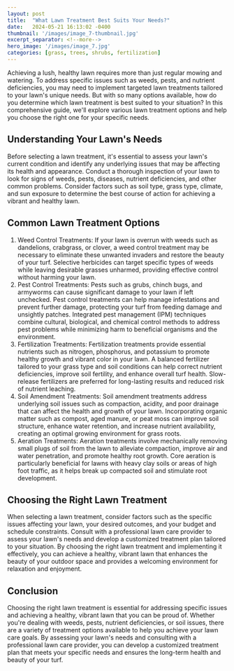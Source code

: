 ```yaml
---
layout: post
title:  "What Lawn Treatment Best Suits Your Needs?"
date:   2024-05-21 16:13:02 -0400
thumbnail: '/images/image_7-thumbnail.jpg'
excerpt_separator: <!--more-->
hero_image: '/images/image_7.jpg'
categories: [grass, trees, shrubs, fertilization]
---
```

Achieving a lush, healthy lawn requires more than just regular mowing and watering. <!--more-->To address specific issues such as weeds, pests, and nutrient deficiencies, you may need to implement targeted lawn treatments tailored to your lawn's unique needs. But with so many options available, how do you determine which lawn treatment is best suited to your situation? In this comprehensive guide, we'll explore various lawn treatment options and help you choose the right one for your specific needs.

## Understanding Your Lawn's Needs
Before selecting a lawn treatment, it's essential to assess your lawn's current condition and identify any underlying issues that may be affecting its health and appearance. Conduct a thorough inspection of your lawn to look for signs of weeds, pests, diseases, nutrient deficiencies, and other common problems. Consider factors such as soil type, grass type, climate, and sun exposure to determine the best course of action for achieving a vibrant and healthy lawn.

## Common Lawn Treatment Options
1. Weed Control Treatments:
If your lawn is overrun with weeds such as dandelions, crabgrass, or clover, a weed control treatment may be necessary to eliminate these unwanted invaders and restore the beauty of your turf. Selective herbicides can target specific types of weeds while leaving desirable grasses unharmed, providing effective control without harming your lawn.
2. Pest Control Treatments:
Pests such as grubs, chinch bugs, and armyworms can cause significant damage to your lawn if left unchecked. Pest control treatments can help manage infestations and prevent further damage, protecting your turf from feeding damage and unsightly patches. Integrated pest management (IPM) techniques combine cultural, biological, and chemical control methods to address pest problems while minimizing harm to beneficial organisms and the environment.
3. Fertilization Treatments:
Fertilization treatments provide essential nutrients such as nitrogen, phosphorus, and potassium to promote healthy growth and vibrant color in your lawn. A balanced fertilizer tailored to your grass type and soil conditions can help correct nutrient deficiencies, improve soil fertility, and enhance overall turf health. Slow-release fertilizers are preferred for long-lasting results and reduced risk of nutrient leaching.
4. Soil Amendment Treatments:
Soil amendment treatments address underlying soil issues such as compaction, acidity, and poor drainage that can affect the health and growth of your lawn. Incorporating organic matter such as compost, aged manure, or peat moss can improve soil structure, enhance water retention, and increase nutrient availability, creating an optimal growing environment for grass roots.
5. Aeration Treatments:
Aeration treatments involve mechanically removing small plugs of soil from the lawn to alleviate compaction, improve air and water penetration, and promote healthy root growth. Core aeration is particularly beneficial for lawns with heavy clay soils or areas of high foot traffic, as it helps break up compacted soil and stimulate root development.

## Choosing the Right Lawn Treatment
When selecting a lawn treatment, consider factors such as the specific issues affecting your lawn, your desired outcomes, and your budget and schedule constraints. Consult with a professional lawn care provider to assess your lawn's needs and develop a customized treatment plan tailored to your situation. By choosing the right lawn treatment and implementing it effectively, you can achieve a healthy, vibrant lawn that enhances the beauty of your outdoor space and provides a welcoming environment for relaxation and enjoyment.

## Conclusion
Choosing the right lawn treatment is essential for addressing specific issues and achieving a healthy, vibrant lawn that you can be proud of. Whether you're dealing with weeds, pests, nutrient deficiencies, or soil issues, there are a variety of treatment options available to help you achieve your lawn care goals. By assessing your lawn's needs and consulting with a professional lawn care provider, you can develop a customized treatment plan that meets your specific needs and ensures the long-term health and beauty of your turf.
